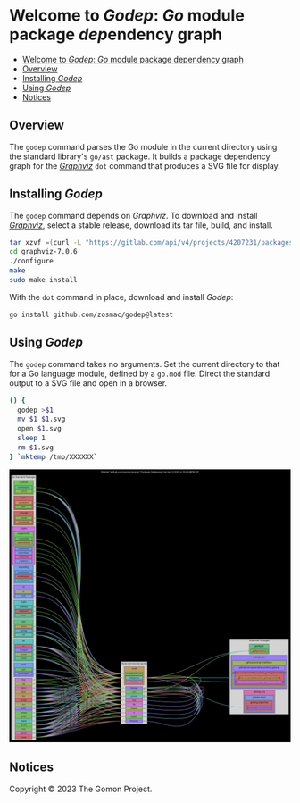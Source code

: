 # Welcome to *Godep*: *Go* module package *dep*endency graph

- [Welcome to *Godep*: *Go* module package dependency graph](#welcome-to-godep-go-module-package-dependency-graph)
- [Overview](#overview)
- [Installing *Godep*](#installing-godep)
- [Using *Godep*](#using-godep)
- [Notices](#notices)

## Overview

The `godep` command parses the Go module in the current directory using the standard library's `go/ast` package. It builds a package dependency graph for the *[Graphviz](<https://graphviz.org>)* `dot` command that produces a SVG file for display.

## Installing *Godep*

The `godep` command depends on *Graphviz*. To download and install *[Graphviz](<https://graphviz.org/download/source/>)*, select a stable release, download its tar file, build, and install.

```zsh
tar xzvf =(curl -L "https://gitlab.com/api/v4/projects/4207231/packages/generic/graphviz-releases/7.0.6/graphviz-7.0.6.tar.gz")
cd graphviz-7.0.6
./configure
make
sudo make install
```

With the `dot` command in place, download and install *Godep*:

```zsh
go install github.com/zosmac/godep@latest
```

## Using *Godep*

The `godep` command takes no arguments. Set the current directory to that for a Go language module, defined by a `go.mod` file. Direct the standard output to a SVG file and open in a browser.

```zsh
() {
  godep >$1
  mv $1 $1.svg
  open $1.svg
  sleep 1
  rm $1.svg
} `mktemp /tmp/XXXXXX`
```

![gomon module package dependencies](assets/gomon.svg)

## Notices

Copyright © 2023 The Gomon Project.
